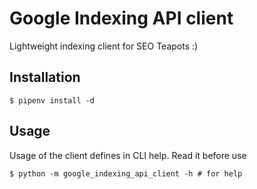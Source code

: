 # Google Indexing API client

Lightweight indexing client for SEO Teapots :)

## Installation

```shell
$ pipenv install -d
```

## Usage

Usage of the client defines in CLI help. Read it before use

```shell
$ python -m google_indexing_api_client -h # for help
```